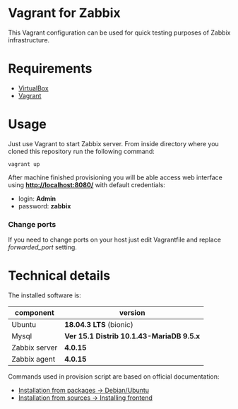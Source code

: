 # Vagrant for Zabbix

This Vagrant configuration can be used for quick testing purposes of Zabbix infrastructure.

# Requirements

* [VirtualBox](https://www.virtualbox.org/)
* [Vagrant](https://www.vagrantup.com/)

# Usage

Just use Vagrant to start Zabbix server. From inside directory where you cloned this repository run the following command:
```
vagrant up
```

After machine finished provisioning you will be able access web interface using **[http://localhost:8080/](http://localhost:8080)** with default credentials:
  * login: **Admin**
  * password: **zabbix**

### Change ports

If you need to change ports on your host just edit Vagrantfile and replace *forwarded_port* setting.

# Technical details

The installed software is:

|component|version|
|---|---|
|Ubuntu|**18.04.3 LTS** (bionic)|
|Mysql|**Ver 15.1 Distrib 10.1.43-MariaDB 9.5.x**|
|Zabbix server|**4.0.15**|
|Zabbix agent|**4.0.15**|

Commands used in provision script are based on official documentation:

* [Installation from packages → Debian/Ubuntu](https://www.zabbix.com/documentation/4.0/manual/installation/install_from_packages/debian_ubuntu)
* [Installation from sources → Installing frontend](https://www.zabbix.com/documentation/4.0/manual/installation/install#installing_frontend)


